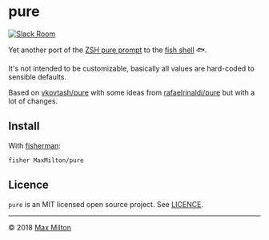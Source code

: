 # pure

[![Slack Room](https://fisherman-wharf.herokuapp.com/badge.svg)](https://fisherman-wharf.herokuapp.com)

Yet another port of the [ZSH pure prompt](https://github.com/sindresorhus/pure) to the [fish shell](https://github.com/fish-shell/fish-shell) 🐟.

It's not intended to be customizable, basically all values are hard-coded to sensible defaults.

Based on [vkovtash/pure](https://github.com/vkovtash/pure) with some ideas from [rafaelrinaldi/pure](https://github.com/rafaelrinaldi/pure) but with a lot of changes.

<!-- ![pure](https://cloud.githubusercontent.com/assets/8317250/13661599/777665a2-e6d7-11e5-9078-eae115fa140a.png) -->

## Install

With [fisherman](https://github.com/fisherman/fisherman):

```fish
fisher MaxMilton/pure
```

## Licence

`pure` is an MIT licensed open source project. See [LICENCE](https://github.com/MaxMilton/pure/blob/master/LICENCE).

-----

© 2018 [Max Milton](https://maxmilton.com)
